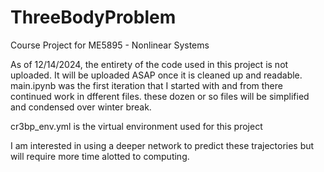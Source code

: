 # ThreeBodyProblem
Course Project for ME5895 - Nonlinear Systems

As of 12/14/2024, the entirety of the code used in this project is not uploaded. It will be uploaded ASAP once it is cleaned up and readable.  main.ipynb was the first iteration that I started with and from there continued work in dfferent files. these dozen or so files will be simplified and condensed over winter break. 

cr3bp_env.yml is the virtual environment used for this project

I am interested in using a deeper network to predict these trajectories but will require more time alotted to computing. 

